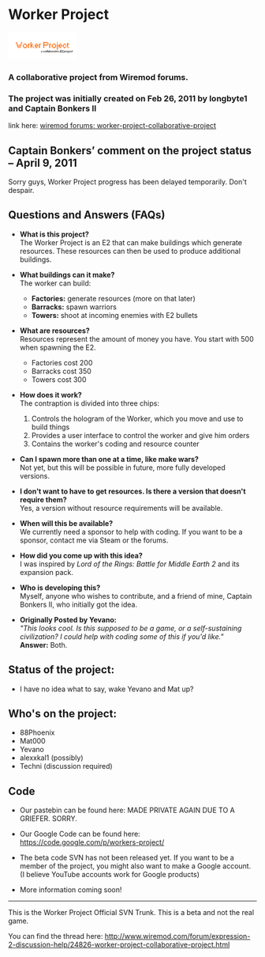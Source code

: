 <!-- Copyright (C) longbyte1, Captain Bonkers II 2011 -->

# Worker Project

![Logo]

### A collaborative project from Wiremod forums.
### The project was initially created on Feb 26, 2011 by longbyte1 and Captain Bonkers II

link here: [wiremod forums: worker-project-collaborative-project](https://web.archive.org/web/20120103135739/http://www.wiremod.com/forum/expression-2-discussion-help/24826-worker-project-collaborative-project.html)

## Captain Bonkers’ comment on the project status – April 9, 2011
Sorry guys, Worker Project progress has been delayed temporarily. Don't despair.

## Questions and Answers (FAQs)

- **What is this project?**  
  The Worker Project is an E2 that can make buildings which generate resources. These resources can then be used to produce additional buildings.

- **What buildings can it make?**  
  The worker can build:
  - **Factories:** generate resources (more on that later)  
  - **Barracks:** spawn warriors  
  - **Towers:** shoot at incoming enemies with E2 bullets

- **What are resources?**  
  Resources represent the amount of money you have. You start with 500 when spawning the E2.  
  - Factories cost 200  
  - Barracks cost 350  
  - Towers cost 300

- **How does it work?**  
  The contraption is divided into three chips:  
  1. Controls the hologram of the Worker, which you move and use to build things  
  2. Provides a user interface to control the worker and give him orders  
  3. Contains the worker's coding and resource counter

- **Can I spawn more than one at a time, like make wars?**  
  Not yet, but this will be possible in future, more fully developed versions.

- **I don't want to have to get resources. Is there a version that doesn't require them?**  
  Yes, a version without resource requirements will be available.

- **When will this be available?**  
  We currently need a sponsor to help with coding. If you want to be a sponsor, contact me via Steam or the forums.

- **How did you come up with this idea?**  
  I was inspired by *Lord of the Rings: Battle for Middle Earth 2* and its expansion pack.

- **Who is developing this?**  
  Myself, anyone who wishes to contribute, and a friend of mine, Captain Bonkers II, who initially got the idea.

- **Originally Posted by Yevano:**  
  *"This looks cool. Is this supposed to be a game, or a self-sustaining civilization? I could help with coding some of this if you'd like."*  
  **Answer:** Both.


## Status of the project: 
- I have no idea what to say, wake Yevano and Mat up?

## Who's on the project:
- 88Phoenix
- Mat000
- Yevano
- alexxkal1 (possibly)
- Techni (discussion required)

## Code
- Our pastebin can be found here:
  MADE PRIVATE AGAIN DUE TO A GRIEFER. SORRY.
  
- Our Google Code can be found here:
  https://code.google.com/p/workers-project/
  
- The beta code SVN has not been released yet. If you want to be a member of the project, you might also want to make a Google account. (I believe YouTube accounts work for Google products)

- More information coming soon!

---

This is the Worker Project Official SVN Trunk.
This is a beta and not the real game.

You can find the thread here: http://www.wiremod.com/forum/expression-2-discussion-help/24826-worker-project-collaborative-project.html

<!-- IMAGE REFERENCES -->
[Logo]: https://github.com/GMod-Creativity/workers-project/blob/main/assets/images/logo.png


